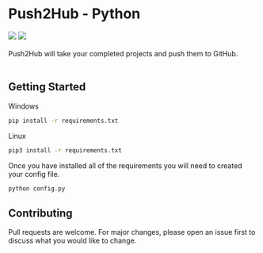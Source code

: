 # Push2Hub - Python
<img src="https://img.shields.io/badge/python%20-%2314354C.svg?&style=for-the-badge&logo=python&logoColor=white"/>
<img src="https://img.shields.io/badge/json%20-%2314354C.svg?&style=for-the-badge&logo=json&logoColor=white"/>
<br>
<br>
Push2Hub will take your completed projects and push them to GitHub.

<br>
<br>

## Getting Started
Windows
```bash
pip install -r requirements.txt
``` 
Linux
```bash
pip3 install -r requirements.txt
``` 

Once you have installed all of the requirements you will need to created your config file.
```python
python config.py
```


## Contributing
Pull requests are welcome. For major changes, please open an issue first to discuss what you would like to change.